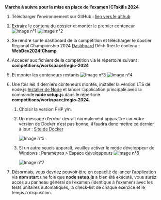 ﻿
**Marche à suivre pour la mise en place de l’examen ICTskills 2024**

1. Télécharger l’environnement sur GitHub : 
   [lien vers le github](https://github.com/skills17/competition-manager/tree/main)
2. Extraire le contenu du dossier et monter le premier conteneur
   ![Image n°1](./Images%20-%20doc/Aspose.Words.cea7cc4b-4532-46e8-8c72-d3b26bd16fb9.001.png)
   ![Image n°2](./Images%20-%20doc/Aspose.Words.cea7cc4b-4532-46e8-8c72-d3b26bd16fb9.002.png)
3. Se rendre sur le dashboard de la compétition et télécharger le dossier Regional Championship 2024 [Dashboard](http://localhost:9999)
   Déchiffrer le contenu : **WebDev2024!Champ**

4. Accéder aux fichiers de la compétition via le répertoire suivant : **competitions/workspace/regio-2024**
5. Et monter les conteneurs restants
   ![Image n°3](./Images%20-%20doc/Aspose.Words.cea7cc4b-4532-46e8-8c72-d3b26bd16fb9.003.png)
   ![Image n°4](./Images%20-%20doc/Aspose.Words.cea7cc4b-4532-46e8-8c72-d3b26bd16fb9.004.png)
6. Une fois les 4 derniers conteneurs montés, installer la version LTS de node.js [Installer de Node](https://nodejs.org/dist/v20.11.1/node-v20.11.1-x64.msi) et lancer l’application principale avec la commande **node setup.js** dans le répertorie **competitions/workspace/regio-2024**.

   1. Choisir la version PHP y/n.
   2. Un message d’erreur devrait normalement apparaître car votre version de Docker n’est pas bonne, il faudra donc mettre ce dernier à jour : [Site de Docker](https://docs.docker.com/desktop/install/windows-install/)

      ![Image n°5](./Images%20-%20doc/Aspose.Words.cea7cc4b-4532-46e8-8c72-d3b26bd16fb9.005.png)

   3. Si un autre soucis apparaît, veuillez activer le mode développeur de Windows : Paramètres > Espace développeurs
      ![Image n°6](./Images%20-%20doc/Aspose.Words.cea7cc4b-4532-46e8-8c72-d3b26bd16fb9.006.png)

      ![Image n°7](./Images%20-%20doc/Aspose.Words.cea7cc4b-4532-46e8-8c72-d3b26bd16fb9.007.png)




7. Désormais, vous devriez pouvoir être en capacité de lancer l’application via **npm start** une fois que **node setup.js** a bien été exécuté, vous aurez accès au panneau général de l’examen (identique à l’examen) avec les tests unitaires automatiques, la check-list de chaque exercice et le temps à disposition.

